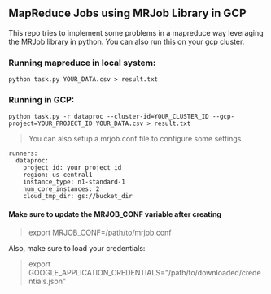 ## MapReduce Jobs using MRJob Library in GCP

This repo tries to implement some problems in a mapreduce way leveraging the MRJob library in python. You can also run this on your gcp cluster.

### Running mapreduce in local system:

` python task.py YOUR_DATA.csv > result.txt `

### Running in GCP:

`python task.py -r dataproc --cluster-id=YOUR_CLUSTER_ID --gcp-project=YOUR_PROJECT_ID YOUR_DATA.csv > result.txt`

> You can also setup a mrjob.conf file to configure some settings

```
runners:
  dataproc:
    project_id: your_project_id
    region: us-central1
    instance_type: n1-standard-1
    num_core_instances: 2
    cloud_tmp_dir: gs://bucket_dir
```
#### Make sure to update the MRJOB_CONF variable after creating

> export MRJOB_CONF=/path/to/mrjob.conf

Also, make sure to load your credentials:

> export GOOGLE_APPLICATION_CREDENTIALS="/path/to/downloaded/credentials.json"